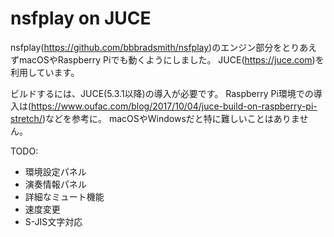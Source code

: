 # nsfplay on JUCE

nsfplay(https://github.com/bbbradsmith/nsfplay)のエンジン部分をとりあえずmacOSやRaspberry Piでも動くようにしました。
JUCE(https://juce.com)を利用しています。

ビルドするには、JUCE(5.3.1以降)の導入が必要です。
Raspberry Pi環境での導入は(https://www.oufac.com/blog/2017/10/04/juce-build-on-raspberry-pi-stretch/)などを参考に。
macOSやWindowsだと特に難しいことはありません。

TODO:
* 環境設定パネル
* 演奏情報パネル
* 詳細なミュート機能
* 速度変更
* S-JIS文字対応
